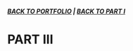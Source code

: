 ##### [**BACK TO PORTFOLIO**](/portfoliopage_main.md) | [**BACK TO PART I**](/final_project_GarrettM.md)


# PART III
